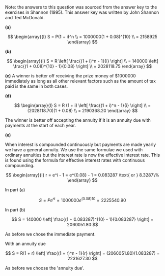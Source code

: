 Note: the answers to this question was sourced from the answer key to the exercises in Shannon (1995). This answer key was written by John Shannon and Ted McDonald.

**(a)**

$$
\begin{array}{l}
S = P(1 + i)^n \\
= 1000000(1 + 0.08)^{10} \\ 
= 2158925
\end{array}
$$


**(b)**

$$
\begin{array}{l}
S = R \left[ \frac{(1 + i)^n - 1}{i} \right] \\
= 140000 \left[ \frac{(1 + 0.08)^{10} - 1}{0.08} \right] \\
= 2028118.75
\end{array}
$$

**(c)**
A winner is better off receiving the prize money of $1000000 immediately as long as all other relevant factors such as the amount of tax paid is the same in both cases.

**(d)**

$$
\begin{array}{l}
S = R (1 + i) \left[ \frac{(1 + i)^n - 1}{i} \right] \\
= (2028118.70)(1 + 0.08) \\
= 2190368.20
\end{array}
$$

The winner is better off accepting the annuity if it is an annuity due with payments at the start of each year.



**(e)**

When interest is compounded continuously but payments are made yearly we have a general annuity.  We use the same formulae we used with ordinary annuities but the interest rate is now the effective interest rate.  This is found using the formula for effective interest rates with continuous compounding.

$$
\begin{array}{l}
r = e^i - 1 = e^{0.08} - 1 = 0.083287 \text{ or } 8.3287\%
\end{array}
$$

In part (a)

$$
S = Pe^{rt} = 1000000e^{(0.08)10} = 2225540.90
$$

In part (b)

$$
S = 140000 \left[ \frac{(1 + 0.083287)^{10} - 1}{0.083287} \right]
= 2060051.80
$$

As before we chose the immediate payment.

With an annuity due

$$
S = R(1 + r) \left[ \frac{(1 + r)^n - 1}{r} \right]
= (2060051.80)(1.083287) = 2231627.30
$$

As before we choose the 'annuity due'.
